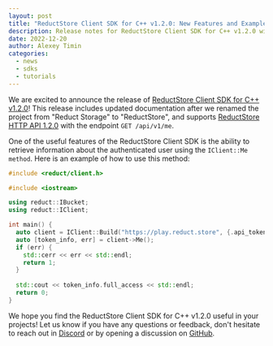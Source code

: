 ```yaml
---
layout: post
title: "ReductStore Client SDK for C++ v1.2.0: New Features and Example Use"
description: Release notes for ReductStore Client SDK for C++ v1.2.0 with usage examples
date: 2022-12-20
author: Alexey Timin
categories:
  - news
  - sdks
  - tutorials
---
```


We are excited to announce the release
of [ReductStore Client SDK for C++ v1.2.0](https://github.com/reductstore/reduct-cpp/releases/tag/v1.2.0)! This release
includes updated
documentation after we renamed the project from "Reduct Storage" to "ReductStore", and supports [ReductStore HTTP API
1.2.0](https://docs.reduct.store/http-api) with the endpoint `GET /api/v1/me`.

<!--more-->

One of the useful features of the ReductStore Client SDK is the ability to retrieve information about the authenticated
user using the `IClient::Me method`. Here is an example of how to use this method:

```cpp
#include <reduct/client.h>

#include <iostream>

using reduct::IBucket;
using reduct::IClient;

int main() {
  auto client = IClient::Build("https://play.reduct.store", {.api_token="my-token"});
  auto [token_info, err] = client->Me();
  if (err) {
    std::cerr << err << std::endl;
    return 1;
  }
  
  std::cout << token_info.full_access << std::endl;
  return 0;
}

```

We hope you find the ReductStore Client SDK for C++ v1.2.0 useful in your projects! Let us know 
if you have any questions or feedback, don't hesitate to reach out in [Discord](https://discord.gg/NQbPeGgzdR) 
or by opening a discussion on [GitHub](https://github.com/reductstore/reductstore/discussions).